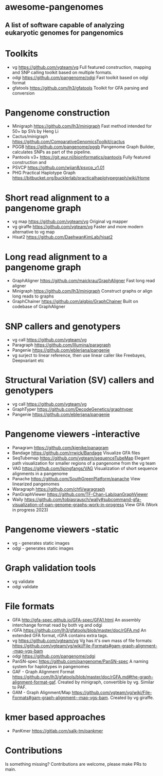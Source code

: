 # awesome-pangenomes
## A list of software capable of analyzing eukaryotic genomes for pangenomics 


# Toolkits

* vg https://github.com/vgteam/vg Full featured construction, mapping and SNP calling toolkit based on multiple formats.
* odgi https://github.com/pangenome/odgi Fast toolkit based on odgi format
* gfatools https://github.com/lh3/gfatools Toolkit for GFA parsing and conversion



# Pangenome construction

* Minigraph https://github.com/lh3/minigraph Fast method intended for 50+ bp SVs by Heng Li
* Cactus/minigraph https://github.com/ComparativeGenomicsToolkit/cactus 
* PGGB https://github.com/pangenome/pggb Pangenome Graph Builder, calculates SNPs as part of the pipeline.
* Pantools v3+ https://git.wur.nl/bioinformatics/pantools Fully featured construction and 
* PSVCP https://github.com/wjian8/psvcp_v1.01
* PHG Practical Haplotype Graph https://bitbucket.org/bucklerlab/practicalhaplotypegraph/wiki/Home


# Short read alignment to a pangenome graph

* vg map https://github.com/vgteam/vg Original vg mapper
* vg giraffe https://github.com/vgteam/vg Faster and more modern alternative to vg map
* Hisat2 https://github.com/DaehwanKimLab/hisat2



# Long read alignment to a pangenome graph

* GraphAligner https://github.com/maickrau/GraphAligner Fast long read aligner
* Minigraph https://github.com/lh3/minigraph Construct graphs or align long reads to graphs
* GraphChainer https://github.com/algbio/GraphChainer Built on codebase of GraphAligner



# SNP callers and genotypers

* vg call https://github.com/vgteam/vg
* Paragraph https://github.com/Illumina/paragraph
* Pangenie https://github.com/eblerjana/pangenie
* vg surject to linear reference, then use linear caller like Freebayes, Deepvariant etc



# Structural Variation (SV) callers and genotypers

* vg call https://github.com/vgteam/vg
* GraphTyper https://github.com/DecodeGenetics/graphtyper 
* Pangenie https://github.com/eblerjana/pangenie



# Pangenome viewers -interactive

* Panagram https://github.com/kjenike/panagram 
* Bandage https://github.com/rrwick/Bandage Visualize GFA files
* SeqTubemap https://github.com/vgteam/sequenceTubeMap Elegant path visualization for smaller regions of a pangenome from the vg team
* VAG https://github.com/lipingfangs/VAG Visualization of short sequence alignments in a pangenome
* Panache https://github.com/SouthGreenPlatform/panache View linearized pangenomes
* Waragraph https://github.com/chfi/waragraph
* PanGraphViewer https://github.com/TF-Chan-Lab/panGraphViewer
* Wally https://github.com/tobiasrausch/wally#subcommand-gfa-visualization-of-pan-genome-graphs-work-in-progress View GFA (Work in progress 2023)

# Pangenome viewers -static

* vg - generates static images
* odgi - generates static images


# Graph validation tools

* vg validate
* odgi validate



# File formats

* GFA http://gfa-spec.github.io/GFA-spec/GFA1.html An assembly interchange format read by both vg and odgi
* rGFA https://github.com/lh3/gfatools/blob/master/doc/rGFA.md An extended GFA format, rGFA contains extra tags.
* vg https://github.com/vgteam/vg Vg has it's own mass of file formats: https://github.com/vgteam/vg/wiki/File-Formats#gam-graph-alignment--map-vgs-bam
* odgi https://github.com/pangenome/odgi
* PanSN-spec https://github.com/pangenome/PanSN-spec A naming system for haplotypes in pangenomes
* GAF - Graph Alignment Format https://github.com/lh3/gfatools/blob/master/doc/rGFA.md#the-graph-alignment-format-gaf. Created by minigraph, convertible by vg. Similar to PAF.
* GAM - Graph Alignment/Map https://github.com/vgteam/vg/wiki/File-Formats#gam-graph-alignment--map-vgs-bam. Created by vg giraffe. 


# kmer based approaches

* PanKmer https://gitlab.com/salk-tm/pankmer



# Contributions

Is something missing? Contributions are welcome, please make PRs to main.
